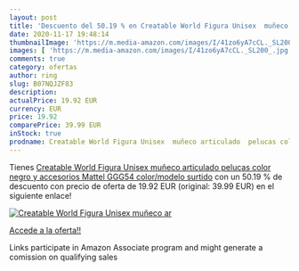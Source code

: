 ```yaml
---
layout: post
title: 'Descuento del 50.19 % en Creatable World Figura Unisex  muñeco ar'
date: 2020-11-17 19:48:14
thumbnailImage: 'https://m.media-amazon.com/images/I/41zo6yA7cCL._SL200_.jpg'
images: [ 'https://m.media-amazon.com/images/I/41zo6yA7cCL._SL200_.jpg' ]
comments: true
category: ofertas
author: ring
slug: B07NQJZF83
description:
actualPrice: 19.92 EUR
currency: EUR
price: 19.92
comparePrice: 39.99 EUR
inStock: true
prodname: Creatable World Figura Unisex  muñeco articulado  pelucas color negro y accesorios  Mattel GGG54    color/modelo surtido
---
```


Tienes [Creatable World Figura Unisex  muñeco articulado  pelucas color negro y accesorios  Mattel GGG54    color/modelo surtido](https://www.amazon.es/dp/B07NQJZF83/?tag=tolees-21) con un 50.19 % de descuento con precio de oferta de 19.92 EUR (original: 39.99 EUR) en el siguiente enlace!

[![Creatable World Figura Unisex  muñeco ar](https://m.media-amazon.com/images/I/41zo6yA7cCL._SL200_.jpg)](https://www.amazon.es/dp/B07NQJZF83/?tag=tolees-21)

[Accede a la oferta!!](https://www.amazon.es/dp/B07NQJZF83/?tag=tolees-21)

Links participate in Amazon Associate program and might generate a comission on qualifying sales


